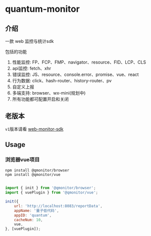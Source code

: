 # quantum-monitor

## 介绍
一款 web 监控与统计sdk

包括的功能
1. 性能监控: FP、FCP、FMP、navigator、resource、FID、LCP、CLS
2. api监控: fetch、xhr
3. 错误监控: JS、resource、console.error、promise、vue、react
4. 行为数据: click、hash-router、history-router、pv
5. 自定义上报
6. 多端支持: browser、wx-mini(规划中)
7. 所有功能都可配置开启和关闭

## 老版本
`v1`版本请看 [web-monitor-sdk](https://github.com/Little-LittleProgrammer/web-monitor-sdk)

## Usage

### 浏览器vue项目

```bash
npm install @qmonitor/browser
npm install @qmonitor/vue
```

```js

import { init } from '@qmonitor/browser';
import { vuePlugin } from '@qmonitor/vue';

init({
    url: 'http://localhost:8083/reportData',
    appName: '量子低代码',
    appID: 'quantum',
    cacheNum: 10,
    vue,
}, [vuePlugin]);
```
